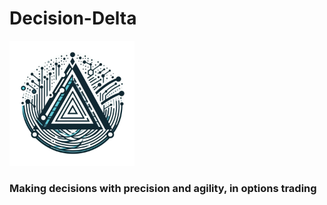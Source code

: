 # Decision-Delta
<img src="Assets/Logos/DecisionDeltaLogobyDesigner (1).png" width="200" height="200" />

### Making decisions with precision and agility, in options trading

